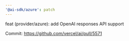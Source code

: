 ```yaml
---
'@ai-sdk/azure': patch
---
```


feat (provider/azure): add OpenAI responses API support

Commit: https://github.com/vercel/ai/pull/5571
